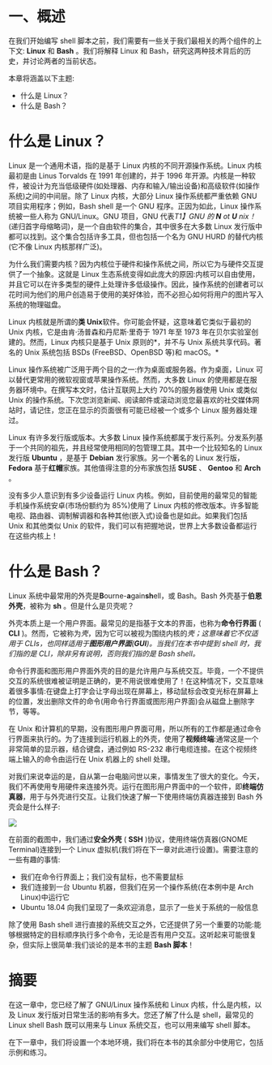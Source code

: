 # 一、概述

在我们开始编写 shell 脚本之前，我们需要有一些关于我们最相关的两个组件的上下文: **Linux** 和 **Bash** 。我们将解释 Linux 和 Bash，研究这两种技术背后的历史，并讨论两者的当前状态。

本章将涵盖以下主题:

*   什么是 Linux？
*   什么是 Bash？

# 什么是 Linux？

Linux 是一个通用术语，指的是基于 Linux 内核的不同开源操作系统。Linux 内核最初是由 Linus Torvalds 在 1991 年创建的，并于 1996 年开源。内核是一种软件，被设计为充当低级硬件(如处理器、内存和输入/输出设备)和高级软件(如操作系统)之间的中间层。除了 Linux 内核，大部分 Linux 操作系统都严重依赖 GNU 项目实用程序；例如，Bash shell 是一个 GNU 程序。正因为如此，Linux 操作系统被一些人称为 GNU/Linux。GNU 项目，GNU 代表*T1】GNU 的 **N** ot **U** nix！*(递归首字母缩略词)，是一个自由软件的集合，其中很多在大多数 Linux 发行版中都可以找到。这个集合包括许多工具，但也包括一个名为 GNU HURD 的替代内核(它不像 Linux 内核那样广泛)。

为什么我们需要内核？因为内核位于硬件和操作系统之间，所以它为与硬件交互提供了一个抽象。这就是 Linux 生态系统变得如此庞大的原因:内核可以自由使用，并且它可以在许多类型的硬件上处理许多低级操作。因此，操作系统的创建者可以花时间为他们的用户创造易于使用的美好体验，而不必担心如何将用户的图片写入系统的物理磁盘。

Linux 内核就是所谓的**类 Unix**软件。你可能会怀疑，这意味着它类似于最初的 Unix 内核，它是由肯·汤普森和丹尼斯·里奇于 1971 年至 1973 年在贝尔实验室创建的。然而，Linux 内核只是基于 Unix 原则的*，并不与 Unix 系统共享代码。著名的 Unix 系统包括 BSDs (FreeBSD、OpenBSD 等)和 macOS。*

Linux 操作系统被广泛用于两个目的之一:作为桌面或服务器。作为桌面，Linux 可以替代更常用的微软视窗或苹果操作系统。然而，大多数 Linux 的使用都是在服务器环境中。在撰写本文时，估计互联网上大约 70%的服务器使用 Unix 或类似 Unix 的操作系统。下次您浏览新闻、阅读邮件或滚动浏览您最喜欢的社交媒体网站时，请记住，您正在显示的页面很有可能已经被一个或多个 Linux 服务器处理过。

Linux 有许多发行版或版本。大多数 Linux 操作系统都属于发行系列。分发系列基于一个共同的祖先，并且经常使用相同的包管理工具。其中一个比较知名的 Linux 发行版 **Ubuntu** ，是基于 **Debian** 发行家族。另一个著名的 Linux 发行版， **Fedora** 基于**红帽**家族。其他值得注意的分布家族包括 **SUSE** 、 **Gentoo** 和 **Arch** 。

没有多少人意识到有多少设备运行 Linux 内核。例如，目前使用的最常见的智能手机操作系统安卓(市场份额约为 85%)使用了 Linux 内核的修改版本。许多智能电视、路由器、调制解调器和各种其他(嵌入式)设备也是如此。如果我们包括 Unix 和其他类似 Unix 的软件，我们可以有把握地说，世界上大多数设备都运行在这些内核上！

# 什么是 Bash？

Linux 系统中最常用的外壳是**B**ourne-**a**gain**sh**ell，或 Bash。Bash 外壳基于**伯恩外壳**，被称为 **sh** 。但是什么是贝壳呢？

外壳本质上是一个用户界面。最常见的是指基于文本的界面，也称为**命令行界面** ( **CLI** )。然而，它被称为*壳*，因为它可以被视为围绕内核的*壳；这意味着它不仅适用于 CLIs，也同样适用于**图形用户界面**(**GUI**)。当我们在本书中提到 shell 时，我们指的是 CLI，除非另有说明，否则我们指的是 Bash shell。*

命令行界面和图形用户界面外壳的目的是允许用户与系统交互。毕竟，一个不提供交互的系统很难被证明是正确的，更不用说很难使用了！在这种情况下，交互意味着很多事情:在键盘上打字会让字母出现在屏幕上，移动鼠标会改变光标在屏幕上的位置，发出删除文件的命令(用命令行界面或图形用户界面)会从磁盘上删除字节，等等。

在 Unix 和计算机的早期，没有图形用户界面可用，所以所有的工作都是通过命令行界面来执行的。为了连接到运行机器上的外壳，使用了**视频终端**:通常这是一个非常简单的显示器，结合键盘，通过例如 RS-232 串行电缆连接。在这个视频终端上输入的命令由运行在 Unix 机器上的 shell 处理。

对我们来说幸运的是，自从第一台电脑问世以来，事情发生了很大的变化。今天，我们不再使用专用硬件来连接外壳。运行在图形用户界面中的一个软件，即**终端仿真器**，用于与外壳进行交互。让我们快速了解一下使用终端仿真器连接到 Bash 外壳会是什么样子:

![](assets/5686a455-ac97-434a-b37a-b29ac2e7fdc4.png)

在前面的截图中，我们通过**安全外壳** ( **SSH** )协议，使用终端仿真器(GNOME Terminal)连接到一个 Linux 虚拟机(我们将在下一章对此进行设置)。需要注意的一些有趣的事情:

*   我们在命令行界面上；我们没有鼠标，也不需要鼠标
*   我们连接到一台 Ubuntu 机器，但我们在另一个操作系统(在本例中是 Arch Linux)中运行它
*   Ubuntu 18.04 向我们呈现了一条欢迎消息，显示了一些关于系统的一般信息

除了使用 Bash shell 进行直接的系统交互之外，它还提供了另一个重要的功能:能够根据特定的目标顺序执行多个命令，无论是否有用户交互。这听起来可能很复杂，但实际上很简单:我们谈论的是本书的主题 **Bash 脚本**！

# 摘要

在这一章中，您已经了解了 GNU/Linux 操作系统和 Linux 内核，什么是内核，以及 Linux 发行版对日常生活的影响有多大。您还了解了什么是 shell，最常见的 Linux shell Bash 既可以用来与 Linux 系统交互，也可以用来编写 shell 脚本。

在下一章中，我们将设置一个本地环境，我们将在本书的其余部分中使用它，包括示例和练习。